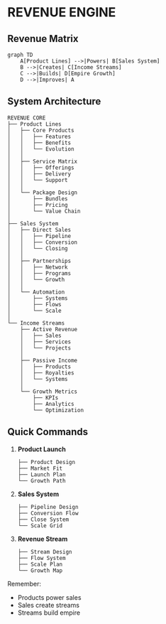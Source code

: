 # REVENUE ENGINE

## Revenue Matrix
```mermaid
graph TD
    A[Product Lines] -->|Powers| B[Sales System]
    B -->|Creates| C[Income Streams]
    C -->|Builds| D[Empire Growth]
    D -->|Improves| A
```

## System Architecture
```
REVENUE CORE
├── Product Lines
│   ├── Core Products
│   │   ├── Features
│   │   ├── Benefits
│   │   └── Evolution
│   │
│   ├── Service Matrix
│   │   ├── Offerings
│   │   ├── Delivery
│   │   └── Support
│   │
│   └── Package Design
│       ├── Bundles
│       ├── Pricing
│       └── Value Chain
│
├── Sales System
│   ├── Direct Sales
│   │   ├── Pipeline
│   │   ├── Conversion
│   │   └── Closing
│   │
│   ├── Partnerships
│   │   ├── Network
│   │   ├── Programs
│   │   └── Growth
│   │
│   └── Automation
│       ├── Systems
│       ├── Flows
│       └── Scale
│
└── Income Streams
    ├── Active Revenue
    │   ├── Sales
    │   ├── Services
    │   └── Projects
    │
    ├── Passive Income
    │   ├── Products
    │   ├── Royalties
    │   └── Systems
    │
    └── Growth Metrics
        ├── KPIs
        ├── Analytics
        └── Optimization
```

## Quick Commands
1. **Product Launch**
   ```
   ├── Product Design
   ├── Market Fit
   ├── Launch Plan
   └── Growth Path
   ```

2. **Sales System**
   ```
   ├── Pipeline Design
   ├── Conversion Flow
   ├── Close System
   └── Scale Grid
   ```

3. **Revenue Stream**
   ```
   ├── Stream Design
   ├── Flow System
   ├── Scale Plan
   └── Growth Map
   ```

Remember:
- Products power sales
- Sales create streams
- Streams build empire
